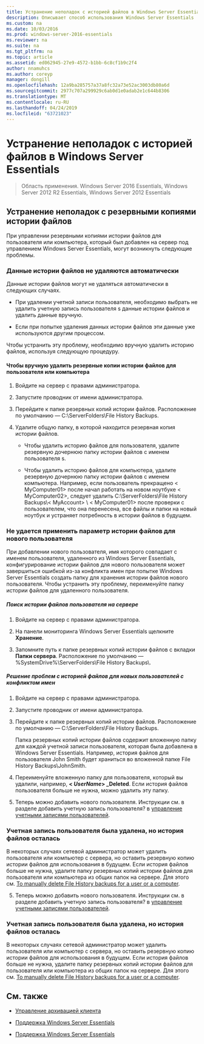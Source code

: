 ```yaml
---
title: Устранение неполадок с историей файлов в Windows Server Essentials
description: Описывает способ использования Windows Server Essentials
ms.custom: na
ms.date: 10/03/2016
ms.prod: windows-server-2016-essentials
ms.reviewer: na
ms.suite: na
ms.tgt_pltfrm: na
ms.topic: article
ms.assetid: ed062945-27e9-4572-b1bb-6c8cf1b9c2f4
author: nnamuhcs
ms.author: coreyp
manager: dongill
ms.openlocfilehash: 12a9ba285757a37a8fc32a73e52ac3003db80a6d
ms.sourcegitcommit: 2977c707a299929c6ab0d1e0adab2e1c644b8306
ms.translationtype: MT
ms.contentlocale: ru-RU
ms.lasthandoff: 04/24/2019
ms.locfileid: "63721023"
---
```

# <a name="troubleshoot-file-history-in-windows-server-essentials"></a>Устранение неполадок с историей файлов в Windows Server Essentials

>Область применения. Windows Server 2016 Essentials, Windows Server 2012 R2 Essentials, Windows Server 2012 Essentials 
  
## <a name="troubleshoot-issues-with-user-file-history-backups"></a>Устранение неполадок с резервными копиями истории файлов  
 При управлении резервными копиями истории файлов для пользователя или компьютера, который был добавлен на сервер под управлением Windows Server Essentials, могут возникнуть следующие проблемы.  
  
### <a name="file-history-data-is-not-automatically-deleted"></a>Данные истории файлов не удаляются автоматически  
 Данные истории файлов могут не удаляться автоматически в следующих случаях.  
  
-   При удалении учетной записи пользователя, необходимо выбрать не удалить учетную запись пользователя s данные истории файлов и удалить данные вручную.  
  
-   Если при попытке удаления данных истории файлов эти данные уже используются другим процессом.  
  
 Чтобы устранить эту проблему, необходимо вручную удалить историю файлов, используя следующую процедуру.  
  
####  <a name="BKMK_manuallyDelete"></a> Чтобы вручную удалить резервные копии истории файлов для пользователя или компьютера  
  
1.  Войдите на сервер с правами администратора.  
  
2.  Запустите проводник от имени администратора.  
  
3.  Перейдите к папке резервных копий истории файлов. Расположение по умолчанию — C:\ServerFolders\File History Backups.  
  
4.  Удалите общую папку, в которой находится резервная копия истории файлов.  
  
    -   Чтобы удалить историю файлов для пользователя, удалите резервную дочернюю папку истории файлов с именем пользователя s.  
  
    -   Чтобы удалить историю файлов для компьютера, удалите резервную дочернюю папку истории файлов с именем компьютера. Например, если пользователь прекращено < MyComputer01\> после начал работать на новом ноутбуке < MyComputer02\>, следует удалить C:\ServerFolders\File History Backups\\< MyAccount\> \\ < MyComputer01\> после проверки с пользователем, что она перенесена, все файлы и папки на новый ноутбук и устраняет потребность в истории файлов в будущем.  
  
### <a name="cannot-apply-file-history-setting-to-a-new-user"></a>Не удается применить параметр истории файлов для нового пользователя  
 При добавлении нового пользователя, имя которого совпадает с именем пользователя, удаленного из Windows Server Essentials, конфигурирование истории файлов для нового пользователя может завершиться ошибкой из-за конфликта имен при попытке Windows Server Essentials создать папку для хранения истории файлов нового пользователя. Чтобы устранить эту проблему, переименуйте папку истории файлов для удаленного пользователя.  
  
##### <a name="to-locate-user-file-history-on-the-server"></a>Поиск истории файлов пользователя на сервере  
  
1.  Войдите на сервер с правами администратора.  
  
2.  На панели мониторинга Windows Server Essentials щелкните **Хранение**.  
  
3.  Запомните путь к папке резервных копий истории файлов с вкладки **Папки сервера**. Расположение по умолчанию — %SystemDrive%\ServerFolders\File History Backups\\.  
  
##### <a name="to-resolve-file-history-issues-for-a-new-user-with-a-name-conflict"></a>Решение проблем с историей файлов для новых пользователей с конфликтом имен  
  
1.  Войдите на сервер с правами администратора.  
  
2.  Запустите проводник от имени администратора.  
  
3.  Перейдите к папке резервных копий истории файлов. Расположение по умолчанию — C:\ServerFolders\File History Backups.  
  
     Папка резервных копий истории файлов содержит вложенную папку для каждой учетной записи пользователя, которая была добавлена в Windows Server Essentials. Например, история файлов для пользователя John Smith будет храниться во вложенной папке File History Backups\JohnSmith.  
  
4.  Переименуйте вложенную папку для пользователя, который вы удалили, например,  **< *UserName*> _Deleted**. Если история файлов пользователя больше не нужна, можно удалить эту папку.  
  

5.  Теперь можно добавить нового пользователя. Инструкции см. в разделе добавить учетную запись пользователя? в [управление учетными записями пользователей](../manage/Manage-User-Accounts-in-Windows-Server-Essentials.md).  
  
### <a name="a-user-account-was-removed-but-the-users-file-history-remains"></a>Учетная запись пользователя была удалена, но история файлов осталась  
 В некоторых случаях сетевой администратор может удалить пользователя или компьютер с сервера, но оставить резервную копию истории файлов для использования в будущем. Если история файлов больше не нужна, удалите папку резервных копий истории файлов для пользователя или компьютера из общих папок на сервере. Для этого см. [To manually delete File History backups for a user or a computer](Troubleshoot-File-History-in-Windows-Server-Essentials.md#BKMK_manuallyDelete).  

5.  Теперь можно добавить нового пользователя. Инструкции см. в разделе добавить учетную запись пользователя? в [управление учетными записями пользователей](../manage/Manage-User-Accounts-in-Windows-Server-Essentials.md).  
  
### <a name="a-user-account-was-removed-but-the-users-file-history-remains"></a>Учетная запись пользователя была удалена, но история файлов осталась  
 В некоторых случаях сетевой администратор может удалить пользователя или компьютер с сервера, но оставить резервную копию истории файлов для использования в будущем. Если история файлов больше не нужна, удалите папку резервных копий истории файлов для пользователя или компьютера из общих папок на сервере. Для этого см. [To manually delete File History backups for a user or a computer](../support/Troubleshoot-File-History-in-Windows-Server-Essentials.md#BKMK_manuallyDelete).  

  
## <a name="see-also"></a>См. также  
  
-   [Управление архивацией клиента](../manage/Manage-Client-Computer-Backup-in-Windows-Server-Essentials.md)  
  

-   [Поддержка Windows Server Essentials](Support-Windows-Server-Essentials.md)

-   [Поддержка Windows Server Essentials](../support/Support-Windows-Server-Essentials.md)

